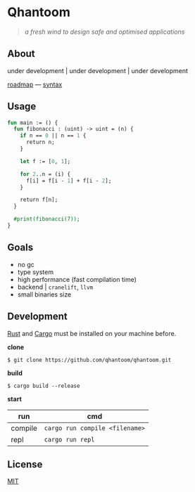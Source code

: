 # Qhantoom

> *a fresh wind to design safe and optimised applications*

## About

under development | under development | under development

[roadmap](./src/doc/roadmap.md) — [syntax](./src/doc/syntax.md)

## Usage

```ocaml
fun main := () {
  fun fibonacci : (uint) -> uint = (n) {
    if n == 0 || n == 1 {
      return n;
    }

    let f := [0, 1];

    for 2..n = (i) {
      f[i] = f[i - 1] + f[i - 2];
    }

    return f[n];
  }

  #print(fibonacci(7));
}
```

## Goals

* no gc
* type system
* high performance (fast compilation time)
* backend | `cranelift`, `llvm`
* small binaries size

## Development

[Rust](https://www.rust-lang.org/tools/install) and [Cargo](https://doc.rust-lang.org/cargo/getting-started/installation.html) must be installed on your machine before.

**clone**

```
$ git clone https://github.com/qhantoom/qhantoom.git
```

**build**

```
$ cargo build --release
```

**start**

| run	    | cmd
|---------|--------------------------------|
| compile	| `cargo run compile <filename>` |
| repl	  | `cargo run repl`               |

## License

[MIT](./LICENSE)
